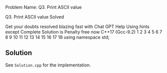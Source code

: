 Problem Name: Q3. Print ASCII value

Q3. Print ASCII value
Solved


































Get your doubts resolved blazing fast with Chat GPT Help
Using hints except Complete Solution is Penalty free now
C++17 (Gcc-9.2)
1
2
3
4
5
6
7
8
9
10
11
12
13
14
15
16
17
18
using namespace std;

## Solution

See `Solution.cpp` for the implementation.